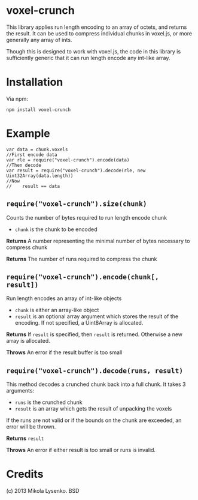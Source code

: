 voxel-crunch
============
This library applies run length encoding to an array of octets, and returns the result.  It can be used to compress individual chunks in voxel.js, or more generally any array of ints.

Though this is designed to work with voxel.js, the code in this library is sufficiently generic that it can run length encode any int-like array.

Installation
============
Via npm:

    npm install voxel-crunch

Example
=======

    var data = chunk.voxels
    //First encode data
    var rle = require("voxel-crunch").encode(data)
    //Then decode
    var result = require("voxel-crunch").decode(rle, new Uint32Array(data.length))
    //Now
    //    result == data

## `require("voxel-crunch").size(chunk)`
Counts the number of bytes required to run length encode chunk

* `chunk` is the chunk to be encoded

**Returns** A number representing the minimal number of bytes necessary to compress chunk

**Returns** The number of runs required to compress the chunk

## `require("voxel-crunch").encode(chunk[, result])`
Run length encodes an array of int-like objects

* `chunk` is either an array-like object
* `result` is an optional array argument which stores the result of the encoding.  If not specified, a Uint8Array is allocated.

**Returns** If `result` is specified, then `result` is returned.  Otherwise a new array is allocated.

**Throws** An error if the result buffer is too small

## `require("voxel-crunch").decode(runs, result)`
This method decodes a crunched chunk back into a full chunk.  It takes 3 arguments:

* `runs` is the crunched chunk
* `result` is an array which gets the result of unpacking the voxels

If the runs are not valid or if the bounds on the chunk are exceeded, an error will be thrown.

**Returns** `result`

**Throws** An error if either result is too small or runs is invalid.

Credits
=======
(c) 2013 Mikola Lysenko. BSD

